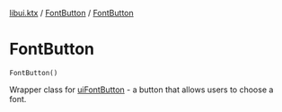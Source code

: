 [libui.ktx](../README.md) / [FontButton](README.md) / [FontButton](-font-button.md)

# FontButton

`FontButton()`

Wrapper class for [uiFontButton](../../libui/ui-font-button.md) - a button that allows users to choose a font.
